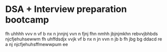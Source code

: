 # DSA + Interview preparation bootcamp
fh  uhhhh
vvv n
vf
b nx
n  jnnjnj
vvn n 
fjnj
fhn  nmhh
jbjnjmkhn
rebvvjbhbds
njcfjehuhsewwm
fh  uhffdsdjx
vvjk
vf 
b nx
n  jn
vvn n jb
 b 
fh
jbg
bg
ddacd
re
a
nj
njcfjehuhsffmewwpum ee
